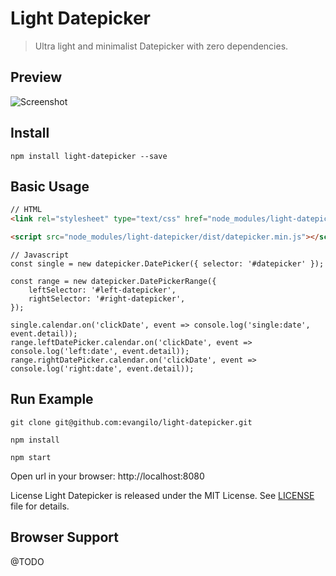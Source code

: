 # Light Datepicker

> Ultra light and minimalist Datepicker with zero dependencies.

## Preview
![Screenshot](https://raw.githubusercontent.com/evangilo/light-datepicker/master/screenshots/datepicker.gif)


## Install
```
npm install light-datepicker --save
```

## Basic Usage

```HTML
// HTML
<link rel="stylesheet" type="text/css" href="node_modules/light-datepicker/dist/datepicker.min.css">

<script src="node_modules/light-datepicker/dist/datepicker.min.js"></script>
```

```JS
// Javascript
const single = new datepicker.DatePicker({ selector: '#datepicker' });

const range = new datepicker.DatePickerRange({
    leftSelector: '#left-datepicker',
    rightSelector: '#right-datepicker',
});

single.calendar.on('clickDate', event => console.log('single:date', event.detail));
range.leftDatePicker.calendar.on('clickDate', event => console.log('left:date', event.detail));
range.rightDatePicker.calendar.on('clickDate', event => console.log('right:date', event.detail));
```

## Run Example
```
git clone git@github.com:evangilo/light-datepicker.git

npm install

npm start
```

Open url in your browser: http://localhost:8080

License
Light Datepicker is released under the MIT License. See [LICENSE](https://github.com/evangilo/light-datepicker/blob/master/LICENSE.md) file for details.

## Browser Support

@TODO
